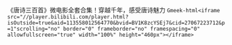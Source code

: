 《唐诗三百首》微电影全套合集！穿越千年，感受唐诗魅力
`Gmeek-html<iframe src="//player.bilibili.com/player.html?isOutside=true&aid=113558012564770&bvid=BV1K8zcYSEj7&cid=27067223712&p=1"scrolling="no" border="0" frameborder="no" framespacing="0" allowfullscreen="true" width="100%" height="460px"></iframe>`
